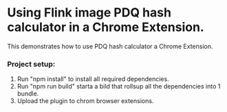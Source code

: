 # Using Flink image PDQ hash calculator in a Chrome Extension.

This demonstrates how to use PDQ hash calculator a Chrome Extension.

### Project setup:
1. Run "npm install" to install all required dependencies.
2. Run "npm run build" starta a bild that rollsup all the dependencies into 1 bundle.
3. Upload the plugin to chrom browser extensions.







